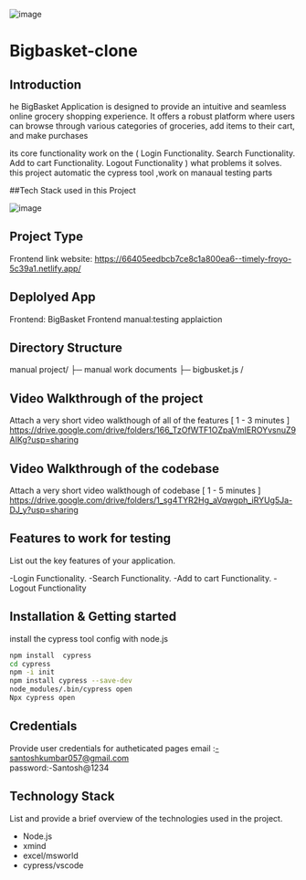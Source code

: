 ![image](https://github.com/santoshHkumbar/manual-project/assets/172264565/916e58ea-f278-47b9-8f51-173e560df6b9)

# Bigbasket-clone

## Introduction
he BigBasket Application is designed to provide an intuitive and seamless online grocery shopping experience. 
It offers a robust platform where users can browse through various categories of groceries, add items to their cart, and make purchases

its core functionality work on the (
Login Functionality.
Search Functionality.
Add to cart Functionality.
Logout Functionality
) 
what problems it solves.
this project automatic the cypress tool ,work on manaual testing parts

##Tech Stack used in this Project


![image](https://github.com/santoshHkumbar/manual-project/assets/172264565/3cec95c8-e8a8-4a3b-aee4-49b5cb864a21)


## Project Type
Frontend link website: https://66405eedbcb7ce8c1a800ea6--timely-froyo-5c39a1.netlify.app/


## Deplolyed App
Frontend:  BigBasket Frontend
manual:testing applaiction

## Directory Structure
manual project/
├─ manual work documents
├─ bigbusket.js /

## Video Walkthrough of the project
Attach a very short video walkthough of all of the features [ 1 - 3 minutes ]
https://drive.google.com/drive/folders/166_TzOfWTF1OZpaVmIEROYvsnuZ9AIKg?usp=sharing

## Video Walkthrough of the codebase
Attach a very short video walkthough of codebase [ 1 - 5 minutes ]
https://drive.google.com/drive/folders/1_sg4TYR2Hg_aVqwgph_iRYUg5Ja-DJ_y?usp=sharing

## Features to work for testing
List out the key features of your application.

-Login Functionality.
-Search Functionality.
-Add to cart Functionality.
-Logout Functionality



## Installation & Getting started

install the cypress tool config with node.js 
```bash
npm install  cypress
cd cypress
npm -i init
npm install cypress --save-dev
node_modules/.bin/cypress open
Npx cypress open
```



## Credentials
Provide user credentials for autheticated pages
email :-santoshkumbar057@gmail.com                                  
password:-Santosh@1234


## Technology Stack
List and provide a brief overview of the technologies used in the project.

- Node.js
- xmind 
- excel/msworld
- cypress/vscode
